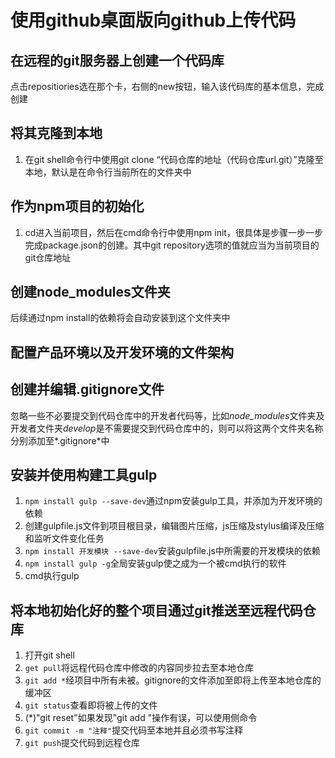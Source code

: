 # 使用github桌面版向github上传代码
## 在远程的git服务器上创建一个代码库
点击repositiories选在那个卡，右侧的new按钮，输入该代码库的基本信息，完成创建
## 将其克隆到本地
1. 在git shell命令行中使用git clone “代码仓库的地址（代码仓库url.git）”克隆至本地，默认是在命令行当前所在的文件夹中

## 作为npm项目的初始化
1. cd进入当前项目，然后在cmd命令行中使用npm init，很具体是步骤一步一步完成package.json的创建。其中git repository选项的值就应当为当前项目的git仓库地址

## 创建node_modules文件夹

后续通过npm install的依赖将会自动安装到这个文件夹中

## 配置产品环境以及开发环境的文件架构

## 创建并编辑.gitignore文件

忽略一些不必要提交到代码仓库中的开发者代码等，比如*node_modules*文件夹及开发者文件夹*develop*是不需要提交到代码仓库中的，则可以将这两个文件夹名称分别添加至*.gitignore*中

## 安装并使用构建工具gulp

1. `npm install gulp --save-dev`通过npm安装gulp工具，并添加为开发环境的依赖
2. 创建gulpfile.js文件到项目根目录，编辑图片压缩，js压缩及stylus编译及压缩和监听文件变化任务
3. `npm install 开发模块 --save-dev`安装gulpfile.js中所需要的开发模块的依赖
4. `npm install gulp -g`全局安装gulp使之成为一个被cmd执行的软件
5. cmd执行gulp

## 将本地初始化好的整个项目通过git推送至远程代码仓库

1. 打开git shell
2. `get pull`将远程代码仓库中修改的内容同步拉去至本地仓库
3. `git add *`经项目中所有未被。gitignore的文件添加至即将上传至本地仓库的缓冲区
4. `git status`查看即将被上传的文件
5. (\*)"git reset"如果发现"git add "操作有误，可以使用侧命令
6. `git commit -m "注释"`提交代码至本地并且必须书写注释
7. `git push`提交代码到远程仓库
